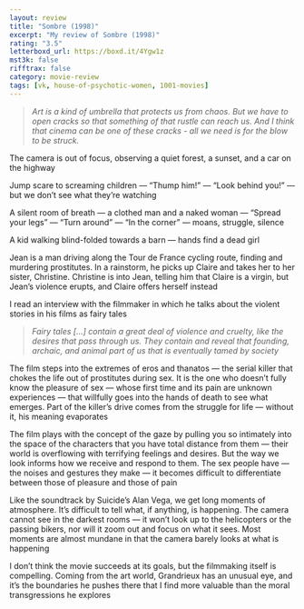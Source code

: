 ```yaml
---
layout: review
title: "Sombre (1998)"
excerpt: "My review of Sombre (1998)"
rating: "3.5"
letterboxd_url: https://boxd.it/4Ygw1z
mst3k: false
rifftrax: false
category: movie-review
tags: [vk, house-of-psychotic-women, 1001-movies]
---
```


<blockquote><i>Art is a kind of umbrella that protects us from chaos. But we have to open cracks so that something of that rustle can reach us. And I think that cinema can be one of these cracks - all we need is for the blow to be struck.</i></blockquote>

The camera is out of focus, observing a quiet forest, a sunset, and a car on the highway

Jump scare to screaming children — “Thump him!” — “Look behind you!” — but we don’t see what they’re watching

A silent room of breath — a clothed man and a naked woman — “Spread your legs” — “Turn around” — “In the corner” — moans, struggle, silence

A kid walking blind-folded towards a barn — hands find a dead girl

Jean is a man driving along the Tour de France cycling route, finding and murdering prostitutes. In a rainstorm, he picks up Claire and takes her to her sister, Christine. Christine is into Jean, telling him that Claire is a virgin, but Jean’s violence erupts, and Claire offers herself instead

I read an interview with the filmmaker in which he talks about the violent stories in his films as fairy tales

<blockquote><i>Fairy tales [...] contain a great deal of violence and cruelty, like the desires that pass through us. They contain and reveal that founding, archaic, and animal part of us that is eventually tamed by society</i></blockquote>

The film steps into the extremes of eros and thanatos — the serial killer that chokes the life out of prostitutes during sex. It is the one who doesn’t fully know the pleasure of sex — whose first time and its pain are unknown experiences — that willfully goes into the hands of death to see what emerges. Part of the killer’s drive comes from the struggle for life — without it, his meaning evaporates

The film plays with the concept of the gaze by pulling you so intimately into the space of the characters that you have total distance from them — their world is overflowing with terrifying feelings and desires. But the way we look informs how we receive and respond to them. The sex people have — the noises and gestures they make — it becomes difficult to differentiate between those of pleasure and those of pain

Like the soundtrack by Suicide’s Alan Vega, we get long moments of atmosphere. It’s difficult to tell what, if anything, is happening. The camera cannot see in the darkest rooms — it won’t look up to the helicopters or the passing bikers, nor will it zoom out and focus on what it sees. Most moments are almost mundane in that the camera barely looks at what is happening

I don’t think the movie succeeds at its goals, but the filmmaking itself is compelling. Coming from the art world, Grandrieux has an unusual eye, and it’s the boundaries he pushes there that I find more valuable than the moral transgressions he explores
